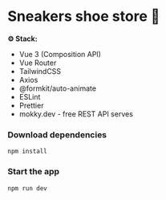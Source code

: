 # Sneakers shoe store 👟

**⚙️ Stack:**

- Vue 3 (Composition API)
- Vue Router
- TailwindCSS
- Axios
- @formkit/auto-animate
- ESLint
- Prettier
- mokky.dev - free REST API serves

### Download dependencies

```shell
npm install
```

### Start the app

```shell
npm run dev
```
